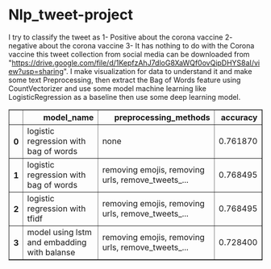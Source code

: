 # Nlp_tweet-project
I try to classify the tweet as 
1- Positive about the corona vaccine 
2- negative  about the corona vaccine 
3- It has nothing to do with the Corona vaccine
this tweet collection from social media can be downloaded from 
"https://drive.google.com/file/d/1KepfzAhJ7dloG8XaWQf0ovQipDHYS8aI/view?usp=sharing".
I make visualization for data to understand it and make some text Preprocessing, then extract the Bag of Words feature using CountVectorizer and use some model machine learning like LogisticRegression as a baseline then use some deep learning model.
<table border="1" class="dataframe">
  <thead>
    <tr style="text-align: right;">
      <th></th>
      <th>model_name</th>
      <th>preprocessing_methods</th>
      <th>accuracy</th>
    </tr>
  </thead>
  <tbody>
    <tr>
      <th>0</th>
      <td>logistic regression with bag of words</td>
      <td>none</td>
      <td>0.761870</td>
    </tr>
    <tr>
      <th>1</th>
      <td>logistic regression with bag of words</td>
      <td>removing emojis, removing urls, remove_tweets_...</td>
      <td>0.768495</td>
    </tr>
    <tr>
      <th>2</th>
      <td>logistic regression with tfidf</td>
      <td>removing emojis, removing urls, remove_tweets_...</td>
      <td>0.768495</td>
    </tr>
    <tr>
      <th>3</th>
      <td>model using lstm and embadding with balanse</td>
      <td>removing emojis, removing urls, remove_tweets_...</td>
      <td>0.728400</td>
    </tr>
  </tbody>
</table>
